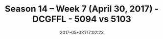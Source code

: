 ---
title: Season 14 – Week 7 (April 30, 2017) - DCGFFL - 5094 vs 5103
teams_score:
- team: 5094
  score:
- team: 5103
  score: 6
mvp: Antwon & Larry W.
game-ball: "#Todd & Jaime"
sportsperson: ''
season: 14
week: 7
date: '2017-05-03T17:02:23'
pageid: season-14-week-7-april-30-2017-5094-vs-5103
---